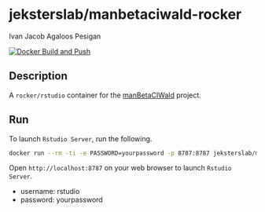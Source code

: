 # jeksterslab/manbetaciwald-rocker

Ivan Jacob Agaloos Pesigan

<!-- badges: start -->
[![Docker Build and Push](https://github.com/jeksterslab/docker-manbetaciwald-rocker/actions/workflows/docker-build-push.yml/badge.svg)](https://github.com/jeksterslab/docker-manbetaciwald-rocker/actions/workflows/docker-build-push.yml)
<!-- badges: end -->

## Description

A `rocker/rstudio` container for the [manBetaCIWald](https://github.com/jeksterslab/manBetaCIWald) project.

## Run

To launch `Rstudio Server`, run the following.

```bash
docker run --rm -ti -e PASSWORD=yourpassword -p 8787:8787 jeksterslab/manbetaciwald-rocker
```

Open `http://localhost:8787` on your web browser to launch `Rstudio Server`.

- username: rstudio
- password: yourpassword
